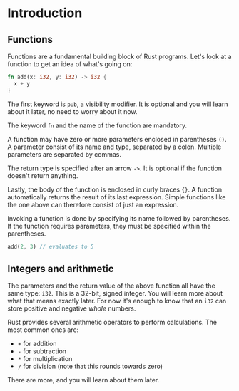 # Introduction

## Functions

Functions are a fundamental building block of Rust programs.
Let's look at a function to get an idea of what's going on:

```rust
fn add(x: i32, y: i32) -> i32 {
  x + y
}
```

The first keyword is `pub`, a visibility modifier.
It is optional and you will learn about it later, no need to worry about it now.

The keyword `fn` and the name of the function are mandatory.

A function may have zero or more parameters enclosed in parentheses `()`.
A parameter consist of its name and type, separated by a colon.
Multiple parameters are separated by commas.

The return type is specified after an arrow `->`.
It is optional if the function doesn't return anything.

Lastly, the body of the function is enclosed in curly braces `{}`.
A function automatically returns the result of its last expression.
Simple functions like the one above can therefore consist of just an expression.

Invoking a function is done by specifying its name followed by parentheses.
If the function requires parameters, they must be specified within the parentheses.

```rust
add(2, 3) // evaluates to 5
```

## Integers and arithmetic

The parameters and the return value of the above function all have the same type: `i32`.
This is a 32-bit, signed integer.
You will learn more about what that means exactly later.
For now it's enough to know that an `i32` can store positive and negative *whole* numbers.

Rust provides several arithmetic operators to perform calculations.
The most common ones are:
- `+` for addition
- `-` for subtraction
- `*` for multiplication
- `/` for division (note that this rounds towards zero)

There are more, and you will learn about them later.
